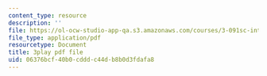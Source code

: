 ```yaml
---
content_type: resource
description: ''
file: https://ol-ocw-studio-app-qa.s3.amazonaws.com/courses/3-091sc-introduction-to-solid-state-chemistry-fall-2010/06376bcf40b0cdddc44db8b0d3fdafa8_FVzaznYPCes.pdf
file_type: application/pdf
resourcetype: Document
title: 3play pdf file
uid: 06376bcf-40b0-cddd-c44d-b8b0d3fdafa8
---
```

